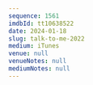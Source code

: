 ```yaml
---
sequence: 1561
imdbId: tt10638522
date: 2024-01-18
slug: talk-to-me-2022
medium: iTunes
venue: null
venueNotes: null
mediumNotes: null
---
```

